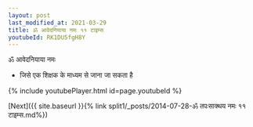 ```yaml
---
layout: post
last_modified_at: 2021-03-29
title: ॐ आवेदनियाया नमः ११ टाइम्स
youtubeId: RK1DU5fgH8Y
---
```

 
 
 ॐ आवेदनियाया नमः  
 
 -  जिसे एक शिक्षक के माध्यम से जाना जा सकता है 
 
  
 
  
 
 
 
 
 
 


{% include youtubePlayer.html id=page.youtubeId %}
 
[Next]({{ site.baseurl }}{% link  split1/_posts/2014-07-28-ॐ तपःसाक्थय नमः ११ टाइम्स.md%})
 
